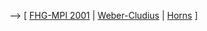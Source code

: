 \--\> \[ [ FHG-MPI 2001](BmwiFhgmpi01De "wikilink") \| [
Weber-Cludius](SwantjeWeberCludiusDe "wikilink") \| [
Horns](SwpathornsDe "wikilink") \]
